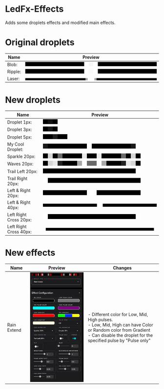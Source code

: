 # LedFx-Effects

Adds some droplets effects and modified main effects.

# Original droplets

| Name  | Preview |
| ------------- | ------------- |
Blob: | ![Test](https://raw.githubusercontent.com/Andro-Marian/LedFx-Effects/refs/heads/main/droplets/blob-prew.gif)  
Ripple: | ![Test](https://raw.githubusercontent.com/Andro-Marian/LedFx-Effects/refs/heads/main/droplets/ripple-prew.gif)  
Laser:  | ![Test](https://raw.githubusercontent.com/Andro-Marian/LedFx-Effects/refs/heads/main/droplets/laser-prew.gif)  

# New droplets
| Name  | Preview |
| ------------- | ------------- |
Droplet 1px: | ![Test](https://raw.githubusercontent.com/Andro-Marian/LedFx-Effects/refs/heads/main/droplets/droplet_1px-prew.gif)  
Droplet 3px: | ![Test2](https://raw.githubusercontent.com/Andro-Marian/LedFx-Effects/refs/heads/main/droplets/droplet_3px-prew.gif)  
Droplet 5px: | ![Test](https://raw.githubusercontent.com/Andro-Marian/LedFx-Effects/refs/heads/main/droplets/droplet_5px-prew.gif)  
My Cool Droplet: | ![Test](https://raw.githubusercontent.com/Andro-Marian/LedFx-Effects/refs/heads/main/droplets/my_cool_droplet-prew.gif)  
Sparkle 20px: | ![Test](https://raw.githubusercontent.com/Andro-Marian/LedFx-Effects/refs/heads/main/droplets/sparkle_20px-prew.gif)  
Waves 20px: | ![Test](https://raw.githubusercontent.com/Andro-Marian/LedFx-Effects/refs/heads/main/droplets/Waves_20px-prew.gif)
Trail Left 20px: | ![Test](https://raw.githubusercontent.com/Andro-Marian/LedFx-Effects/refs/heads/main/droplets/Trail_Left_20px-prew.gif)
Trail Right 20px: | ![Test](https://raw.githubusercontent.com/Andro-Marian/LedFx-Effects/refs/heads/main/droplets/Trail_Right_20px-prew.gif)
Left & Right 20px: | ![Test](https://raw.githubusercontent.com/Andro-Marian/LedFx-Effects/refs/heads/main/droplets/Left_&_Right_20px-prew.gif)
Left & Right 40px: | ![Test](https://raw.githubusercontent.com/Andro-Marian/LedFx-Effects/refs/heads/main/droplets/Left_&_Right_40px-prew.gif)
Left Right Cross 20px: | ![Test](https://raw.githubusercontent.com/Andro-Marian/LedFx-Effects/refs/heads/main/droplets/Left_Right_Cross_20px-prew.gif)
Left Right Cross 40px: | ![Test](https://raw.githubusercontent.com/Andro-Marian/LedFx-Effects/refs/heads/main/droplets/Left_Right_Cross_40px-prew.gif)

# New effects
| Name  | Preview | Changes |
| ------------- | ------------- | ------------- |
Rain Extend | ![Test](https://raw.githubusercontent.com/Andro-Marian/LedFx-Effects/refs/heads/main/effects/rain_extend.png) | - Different color for Low, Mid, High pulses.<br>- Low, Mid, High can have Color or Random color from Gradient<br>- Can disable the droplet for the specified pulse by "Pulse only" |

